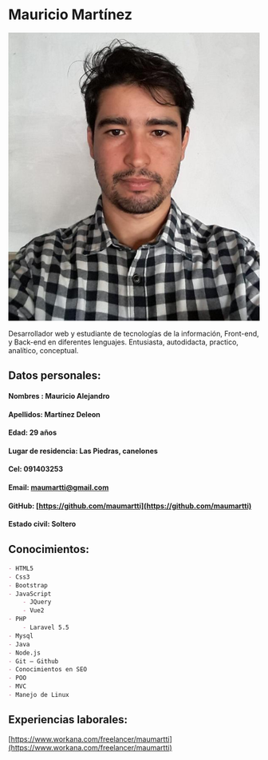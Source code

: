 # Mauricio Martínez

![](yoo.jpeg)

Desarrollador web y estudiante de tecnologías de la información, Front-end, y Back-end en diferentes lenguajes. 
Entusiasta, autodidacta, practico, analítico, conceptual.

## Datos personales:
#### Nombres : Mauricio Alejandro
#### Apellidos: Martínez Deleon
#### Edad: 29 años
#### Lugar de residencia: Las Piedras, canelones
#### Cel: 091403253
#### Email: maumartti@gmail.com
#### GitHub: [https://github.com/maumartti](https://github.com/maumartti)
#### Estado civil: Soltero


## Conocimientos:
```markdown
- HTML5
- Css3
- Bootstrap
- JavaScript 
	- JQuery
	- Vue2
- PHP 
	- Laravel 5.5
- Mysql
- Java
- Node.js
- Git – Github
- Conocimientos en SEO
- POO
- MVC
- Manejo de Linux
```
## Experiencias laborales:
[https://www.workana.com/freelancer/maumartti](https://www.workana.com/freelancer/maumartti)

